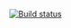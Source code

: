 [![Build status](https://ci.appveyor.com/api/projects/status/loriesut561m5syp/branch/main?svg=true)](https://ci.appveyor.com/project/Pr0901/2dz6-1/branch/main)
